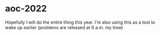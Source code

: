 # aoc-2022

Hopefully I will do the entire thing this year. I'm also using this as a tool to wake up earlier (problems are released at 6 a.m. my time)
